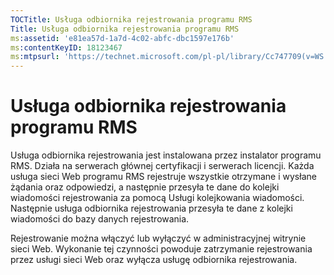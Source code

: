 ```yaml
---
TOCTitle: Usługa odbiornika rejestrowania programu RMS
Title: Usługa odbiornika rejestrowania programu RMS
ms:assetid: 'e81ea57d-1a7d-4c02-abfc-dbc1597e176b'
ms:contentKeyID: 18123467
ms:mtpsurl: 'https://technet.microsoft.com/pl-pl/library/Cc747709(v=WS.10)'
---
```


Usługa odbiornika rejestrowania programu RMS
============================================

Usługa odbiornika rejestrowania jest instalowana przez instalator programu RMS. Działa na serwerach głównej certyfikacji i serwerach licencji. Każda usługa sieci Web programu RMS rejestruje wszystkie otrzymane i wysłane żądania oraz odpowiedzi, a następnie przesyła te dane do kolejki wiadomości rejestrowania za pomocą Usługi kolejkowania wiadomości. Następnie usługa odbiornika rejestrowania przesyła te dane z kolejki wiadomości do bazy danych rejestrowania.

Rejestrowanie można włączyć lub wyłączyć w administracyjnej witrynie sieci Web. Wykonanie tej czynności powoduje zatrzymanie rejestrowania przez usługi sieci Web oraz wyłącza usługę odbiornika rejestrowania.
